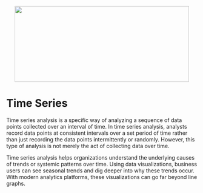 <p align="center">
  <img width="460" height="200" src="https://user-images.githubusercontent.com/124501309/227701760-a6c08816-62cb-4fa7-b184-129098d65015.png">
</p>

# Time Series

Time series analysis is a specific way of analyzing a sequence of data points collected over an interval of time. In time series analysis, analysts record data points at consistent intervals over a set period of time rather than just recording the data points intermittently or randomly. However, this type of analysis is not merely the act of collecting data over time. 

Time series analysis helps organizations understand the underlying causes of trends or systemic patterns over time. Using data visualizations, business users can see seasonal trends and dig deeper into why these trends occur. With modern analytics platforms, these visualizations can go far beyond line graphs. 
